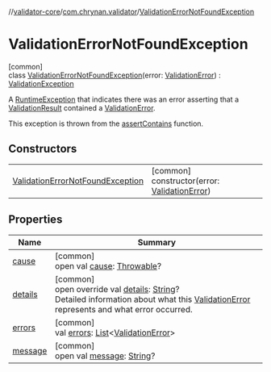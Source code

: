 //[validator-core](../../../index.md)/[com.chrynan.validator](../index.md)/[ValidationErrorNotFoundException](index.md)

# ValidationErrorNotFoundException

[common]\
class [ValidationErrorNotFoundException](index.md)(error: [ValidationError](../-validation-error/index.md)) : [ValidationException](../-validation-exception/index.md)

A [RuntimeException](https://kotlinlang.org/api/latest/jvm/stdlib/kotlin/-runtime-exception/index.html) that indicates there was an error asserting that a [ValidationResult](../-validation-result/index.md) contained a [ValidationError](../-validation-error/index.md).

This exception is thrown from the [assertContains](../assert-contains.md) function.

## Constructors

| | |
|---|---|
| [ValidationErrorNotFoundException](-validation-error-not-found-exception.md) | [common]<br>constructor(error: [ValidationError](../-validation-error/index.md)) |

## Properties

| Name | Summary |
|---|---|
| [cause](../-validation-exception/index.md#-654012527%2FProperties%2F-1229085388) | [common]<br>open val [cause](../-validation-exception/index.md#-654012527%2FProperties%2F-1229085388): [Throwable](https://kotlinlang.org/api/latest/jvm/stdlib/kotlin/-throwable/index.html)? |
| [details](../-validation-exception/details.md) | [common]<br>open override val [details](../-validation-exception/details.md): [String](https://kotlinlang.org/api/latest/jvm/stdlib/kotlin/-string/index.html)?<br>Detailed information about what this [ValidationError](../-validation-error/index.md) represents and what error occurred. |
| [errors](../-validation-exception/errors.md) | [common]<br>val [errors](../-validation-exception/errors.md): [List](https://kotlinlang.org/api/latest/jvm/stdlib/kotlin.collections/-list/index.html)&lt;[ValidationError](../-validation-error/index.md)&gt; |
| [message](../-validation-exception/index.md#1824300659%2FProperties%2F-1229085388) | [common]<br>open val [message](../-validation-exception/index.md#1824300659%2FProperties%2F-1229085388): [String](https://kotlinlang.org/api/latest/jvm/stdlib/kotlin/-string/index.html)? |
